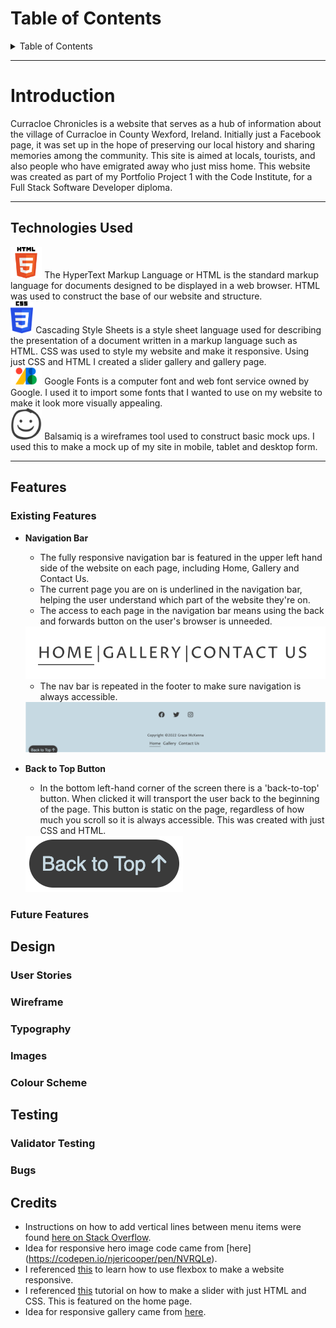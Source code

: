 # Table of Contents
<details>
<summary>Table of Contents</summary>

* [Introduction](#introduction)
* [Technologies Used](#technologies-used)
* [Features](#features)
    * [Existing Features](#existing-features)
    * [Future Features](#future-features)
* [Design](#design) 
    * [User Stories](#user-stories)
    * [Wireframe](#wireframe)
    * [Typography](#typography)
    * [Images](#images)
    * [Colour Scheme](#colour-scheme)
* [Testing](#testing)
    * [Validator Testing](#validator-testing)
    * [Bugs](#bugs)  
* [Credits](#credits)  
</details>

<hr>

# Introduction

Curracloe Chronicles is a website that serves as a hub of information about the village of Curracloe in County Wexford, Ireland. Initially just a Facebook page, it was set up in the hope of preserving our local history and sharing memories among the community. This site is aimed at locals, tourists, and also people who have emigrated away who just miss home. This website was created as part of my Portfolio Project 1 with the Code Institute, for a Full Stack Software Developer diploma.

<hr>

## Technologies Used

 <a href="https://en.wikipedia.org/wiki/HTML"><img src="assets/images/html.png" alt="HTML logo" width="10%"></a> 
 The HyperText Markup Language or HTML is the standard markup language for documents designed to be displayed in a web browser. HTML was used to construct the base of our website and structure.
 <br>
 <a href="https://en.wikipedia.org/wiki/CSS"><img src="assets/images/css.png" alt="CSS logo" width="7.2%"></a> 
 Cascading Style Sheets is a style sheet language used for describing the presentation of a document written in a markup language such as HTML. CSS was used to style my website and make it responsive. Using just CSS and HTML I created a slider gallery and gallery page.
 <br>
 <a href="https://fonts.google.com/"><img src="assets/images/google-fonts.png" alt="Google Fonts logo" width="10%"></a>
 Google Fonts is a computer font and web font service owned by Google. I used it to import some fonts that I wanted to use on my website to make it look more visually appealing.
 <br>
 <a href="https://balsamiq.com/"><img src="assets/images/balsamiq.png" alt="Balsamiq logo" width="10%"></a>
 Balsamiq is a wireframes tool used to construct basic mock ups. I used this to make a mock up of my site in mobile, tablet and desktop form.
 <hr>

## Features

### Existing Features
- __Navigation Bar__
    - The fully responsive navigation bar is featured in the upper left hand side of the website on each page, including Home, Gallery and Contact Us.
    - The current page you are on is underlined in the navigation bar, helping the user understand which part of the website they're on.
    - The access to each page in the navigation bar means using the back and forwards button on the user's browser is unneeded. 

    <img src="assets/images/nav-bar.png" alt="Screenshot of nav bar">

    - The nav bar is repeated in the footer to make sure navigation is always accessible. 

    <img src="assets/images/bottom-nav.png" alt="Screenshot of bottom nav bar">

- __Back to Top Button__
    - In the bottom left-hand corner of the screen there is a 'back-to-top' button. When clicked it will transport the user back to the beginning of the page. This button is static on the page, regardless of how much you scroll so it is always accessible. This was created with just CSS and HTML.

    <img src="assets/images/back-to-top.png" alt="Screenshot of back to top button">    


### Future Features

## Design

### User Stories

### Wireframe

### Typography

### Images

### Colour Scheme

## Testing

### Validator Testing

### Bugs

## Credits
- Instructions on how to add vertical lines between menu items were found [here on Stack Overflow](https://stackoverflow.com/questions/31140935/how-do-i-add-vertical-line-on-my-menu-item-in-html-css).
- Idea for responsive hero image code came from [here] (https://codepen.io/njericooper/pen/NVRQLe).
- I referenced [this](https://coder-coder.com/build-flexbox-website-layout/) to learn how to use flexbox to make a website responsive.
- I referenced [this](https://techmemorise.blogspot.com/2020/05/responsive-image-slider-with-buttons.html) tutorial on how to make a slider with just HTML and CSS. This is featured on the home page.
- Idea for responsive gallery came from [here](https://blog.logrocket.com/how-create-responsive-image-gallery-css-flexbox/).